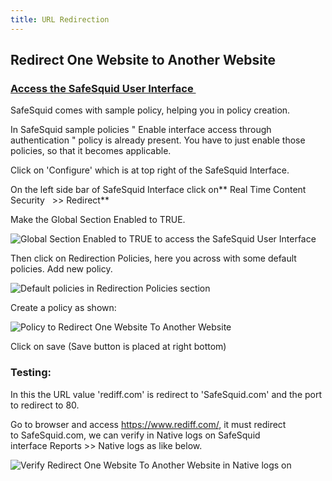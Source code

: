 ```yaml
---
title: URL Redirection
---
```


## Redirect One Website to Another Website
### [Access the SafeSquid User Interface ](/docs/08-SafeSquid%20Interface/Accessing%20the%20SafeSquid%20Interface.md)
SafeSquid comes with sample policy, helping you in policy creation.

In SafeSquid sample policies " Enable interface access through authentication " policy is already present. You have to just enable those policies, so that it becomes applicable.

Click on 'Configure' which is at top right of the SafeSquid Interface.

On the left side bar of SafeSquid Interface click on** Real Time Content Security   >> Redirect**

Make the Global Section Enabled to TRUE.

![Global Section Enabled to TRUE to access the SafeSquid User Interface ](/img/How_To/Redirect_One_Website_To_Another_Website/image1.webp)

Then click on Redirection Policies, here you across with some default policies. Add new policy.

![Default policies in Redirection Policies section](/img/How_To/Redirect_One_Website_To_Another_Website/image2.webp)

Create a policy as shown:

![Policy to Redirect One Website To Another Website](/img/How_To/Redirect_One_Website_To_Another_Website/image3.webp)

Click on save (Save button is placed at right bottom)

### Testing:
In this the URL value 'rediff.com' is redirect to 'SafeSquid.com' and the port to redirect to 80.

Go to browser and access https://www.rediff.com/, it must redirect to SafeSquid.com, we can verify in Native logs on SafeSquid interface Reports >> Native logs as like below.

![Verify Redirect One Website To Another Website in Native logs on](/img/How_To/Redirect_One_Website_To_Another_Website/image4.webp)
